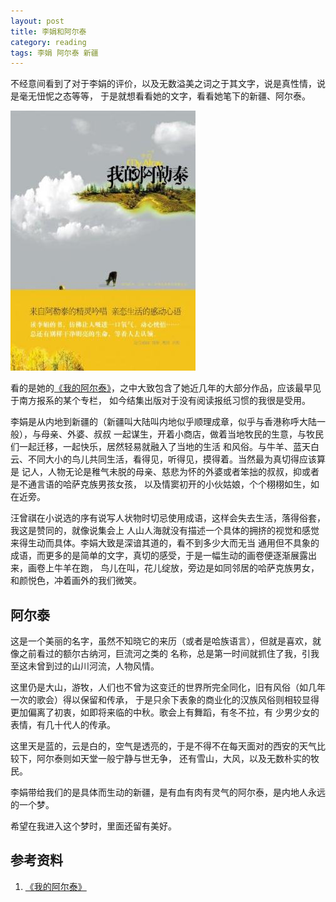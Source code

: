 ```yaml
---
layout: post
title: 李娟和阿尔泰
category: reading
tags: 李娟 阿尔泰 新疆
---
```


不经意间看到了对于李娟的评价，以及无数溢美之词之于其文字，说是真性情，说是毫无忸怩之态等等，
于是就想看看她的文字，看看她笔下的新疆、阿尔泰。

![aertai](/assets/images/aertai.jpg)

看的是她的[《我的阿尔泰》][《我的阿尔泰》]，之中大致包含了她近几年的大部分作品，应该最早见于南方报系的某个专栏，
如今结集出版对于没有阅读报纸习惯的我很是受用。

李娟是从内地到新疆的（新疆叫大陆叫内地似乎顺理成章，似乎与香港称呼大陆一般），与母亲、外婆、叔叔
一起谋生，开着小商店，做着当地牧民的生意，与牧民们一起迁移，一起快乐，居然轻易就融入了当地的生活
和风俗。与牛羊、蓝天白云、不同大小的鸟儿共同生活，看得见，听得见，摸得着。当然最为真切得应该算是
记人，人物无论是稚气未脱的母亲、慈悲为怀的外婆或者笨拙的叔叔，抑或者是不通言语的哈萨克族男孩女孩，
以及情窦初开的小伙姑娘，个个栩栩如生，如在近旁。

汪曾祺在小说选的序有说写人状物时切忌使用成语，这样会失去生活，落得俗套，我这是赞同的，就像说集会上
人山人海就没有描述一个具体的拥挤的视觉和感觉来得生动而具体。李娟大致是深谙其道的，看不到多少大而无当
通用但不具象的成语，而更多的是简单的文字，真切的感受，于是一幅生动的画卷便逐渐展露出来，画卷上牛羊在跑，
鸟儿在叫，花儿绽放，旁边是如同邻居的哈萨克族男女，和颜悦色，冲着画外的我们微笑。

## 阿尔泰

这是一个美丽的名字，虽然不知晓它的来历（或者是哈族语言），但就是喜欢，就像之前看过的额尔古纳河，巨流河之类的
名称，总是第一时间就抓住了我，引我至这未曾到过的山川河流，人物风情。

这里仍是大山，游牧，人们也不曾为这变迁的世界所完全同化，旧有风俗（如几年一次的歌会）得以保留和传承，
于是只余下表象的商业化的汉族风俗则相较显得更加偏离了初衷，如即将来临的中秋。歌会上有舞蹈，有冬不拉，有
少男少女的表情，有几十代人的传承。

这里天是蓝的，云是白的，空气是透亮的，于是不得不在每天面对的西安的天气比较下，阿尔泰则如天堂一般宁静与世无争，
还有雪山，大风，以及无数朴实的牧民。

李娟带给我们的是具体而生动的新疆，是有血有肉有灵气的阿尔泰，是内地人永远的一个梦。

希望在我进入这个梦时，里面还留有美好。




## 参考资料
1. [《我的阿尔泰》][《我的阿尔泰》]


[《我的阿尔泰》]: http://book.douban.com/subject/4884218/

